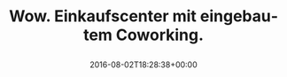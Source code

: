 ---
retweeted: false
source: <a href="http://twitter.com/download/android" rel="nofollow">Twitter for Android</a>
entities:
  user_mentions: []
  urls: []
  symbols: []
  media:
  - expanded_url: https://twitter.com/bascht/status/760542843232514049/photo/1
    indices:
    - '47'
    - '70'
    url: https://t.co/Q96YL36CVZ
    media_url: http://pbs.twimg.com/media/Co39ptZWYAAAgPJ.jpg
    id_str: '760542805097865216'
    id: '760542805097865216'
    media_url_https: https://pbs.twimg.com/media/Co39ptZWYAAAgPJ.jpg
    sizes:
      small:
        w: '680'
        h: '509'
        resize: fit
      thumb:
        w: '150'
        h: '150'
        resize: crop
      medium:
        w: '1200'
        h: '898'
        resize: fit
      large:
        w: '2048'
        h: '1532'
        resize: fit
    type: photo
    display_url: pic.twitter.com/Q96YL36CVZ
  hashtags: []
display_text_range:
- '0'
- '70'
favorite_count: '0'
id_str: '760542843232514049'
truncated: false
retweet_count: '0'
id: '760542843232514049'
possibly_sensitive: false
created_at: Tue Aug 02 18:28:38 +0000 2016
favorited: false
full_text: Wow. Einkaufscenter mit eingebautem Coworking.
lang: de
extended_entities:
  media:
  - expanded_url: https://twitter.com/bascht/status/760542843232514049/photo/1
    indices:
    - '47'
    - '70'
    url: https://t.co/Q96YL36CVZ
    media_url: http://pbs.twimg.com/media/Co39ptZWYAAAgPJ.jpg
    id_str: '760542805097865216'
    id: '760542805097865216'
    media_url_https: https://pbs.twimg.com/media/Co39ptZWYAAAgPJ.jpg
    sizes:
      small:
        w: '680'
        h: '509'
        resize: fit
      thumb:
        w: '150'
        h: '150'
        resize: crop
      medium:
        w: '1200'
        h: '898'
        resize: fit
      large:
        w: '2048'
        h: '1532'
        resize: fit
    type: photo
    display_url: pic.twitter.com/Q96YL36CVZ
tags:
- pesos/twitter
date: '2016-08-02T18:28:38+00:00'
src: https://twitter.com/bascht/status/760542843232514049
original_url: https://twitter.com/bascht/status/760542843232514049
type: twitter_tweet
media_url: https://img.bascht.com/twitter/pbs.twimg.com/media/Co39ptZWYAAAgPJ.jpg
text: Wow. Einkaufscenter mit eingebautem Coworking.
title: 'Wow. Einkaufscenter mit eingebautem Coworking.

  '

---